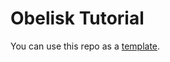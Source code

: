 # Obelisk Tutorial

You can use this repo as a [template](https://github.com/adpextwindong/obelisk-tutorial/generate).
